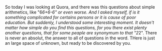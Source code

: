So today I was looking at Quora, and there was this questions about simple arithmetics, like "6*6+6-6" or even worse. And I asked myself, if is it something complicated for certains persons or it is cause of poor education. 
But suddenly, I understood some interesting moment. It doesn't matter how simple do you find this questions, for you there exist plenty another questions, that for some peaple are synonymum to that "2*2".
There is never an absolut, the answer to all of questions in the word. THere is just an large space of unknown, but ready to be discovered by you. 

